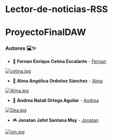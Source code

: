 # Lector-de-noticias-RSS

# ProyectoFinalDAW

### Autores 💻✨

- 🍃 **Fernan Enrique Cetina Escalante** - [Fernan](https://github.com/FernanCetinaE)

[![cetina.jpg](https://i.postimg.cc/4yqwdtvC/cetina.jpg)](https://postimg.cc/YLNQDvy8)


- 🍃 **Alma Angélica Ordoñez Sánchez** - [Alma](https://github.com/AlmaOS)


[![Alma.jpg](https://i.postimg.cc/NfD2pq33/Alma.jpg)](https://postimg.cc/w7tBjPT2)

- 🌊 **Andrea Natalí Ortega Aguilar** - [Andrea](https://github.com/NaraliOA)

[![Dea.jpg](https://i.postimg.cc/85wgx4Tz/Dea.jpg)](https://postimg.cc/CBZ2qjZ3)

- ☘️ **Jonatan Jafet Santana May** - [Jonatan](https://github.com/JonatanJSM)

[![jon.jpg](https://i.postimg.cc/qBL7dc1n/jon.jpg)](https://postimg.cc/V5JwqtQL)


